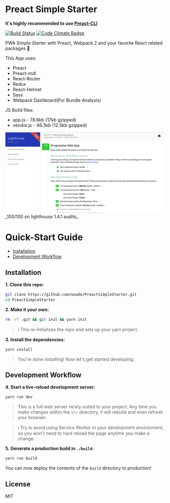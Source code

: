 # Preact Simple Starter
**It's highly recommended to use [Preact-CLI](https://github.com/developit/preact-cli)**

[![Build Status](https://travis-ci.org/ooade/fetch-gifs.svg?branch=master)](https://travis-ci.org/ooade/fetch-gifs) [![Code Climate Badge](https://codeclimate.com/github/ooade/PreactSimpleStarter/badges/gpa.svg)](https://codeclimate.com/github/ooade/PreactSimpleStarter/badges)

PWA Simple Starter with Preact, Webpack 2 and your favorite React related packages :rocket:

This App uses:
  - Preact
  - Preact-mdl
  - React-Router
  - Redux
  - React-Helmet
  - Sass
  - Webpack Dashboard(For Bundle Analysis)

JS Build files:
 - app.js - 78.6kb (17kb gzipped)
 - vendor.js - 46.3kb (12.5kb gzipped)

<img src='lh.png' />
_100/100 on lighthouse 1.4.1 audits_

# Quick-Start Guide

- [Installation](#installation)
- [Development Workflow](#development-workflow)

## Installation

**1. Clone this repo:**

```sh
git clone https://github.com/ooade/PreactSimpleStarter.git
cd PreactSimpleStarter
```


**2. Make it your own:**

```sh
rm -rf .git && git init && yarn init
```

> :information_source: This re-initializes the repo and sets up your yarn project.


**3. Install the dependencies:**

```sh
yarn install
```

> You're done installing! Now let's get started developing.



## Development Workflow


**4. Start a live-reload development server:**

```sh
yarn run dev
```

> This is a full web server nicely suited to your project. Any time you make changes within the `src` directory, it will rebuild and even refresh your browser.

> :information_source: Try to avoid using Service Worker in your development environment, so you won't need to hard reload the page anytime you make a change.

**5. Generate a production build in `./build`:**

```sh
yarn run build
```

You can now deploy the contents of the `build` directory to production!

## License

MIT
